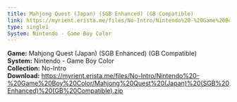 ```yaml
---
title: Mahjong Quest (Japan) (SGB Enhanced) (GB Compatible)
link: https://myrient.erista.me/files/No-Intro/Nintendo%20-%20Game%20Boy%20Color/Mahjong%20Quest%20(Japan)%20(SGB%20Enhanced)%20(GB%20Compatible).zip
type: single1
System: Nintendo - Game Boy Color
---
```

<b>Game:</b> Mahjong Quest (Japan) (SGB Enhanced) (GB Compatible)<br>
<b>System:</b> Nintendo - Game Boy Color<br>
<b>Collection:</b> No-Intro<br>
<b>Download:</b> https://myrient.erista.me/files/No-Intro/Nintendo%20-%20Game%20Boy%20Color/Mahjong%20Quest%20(Japan)%20(SGB%20Enhanced)%20(GB%20Compatible).zip